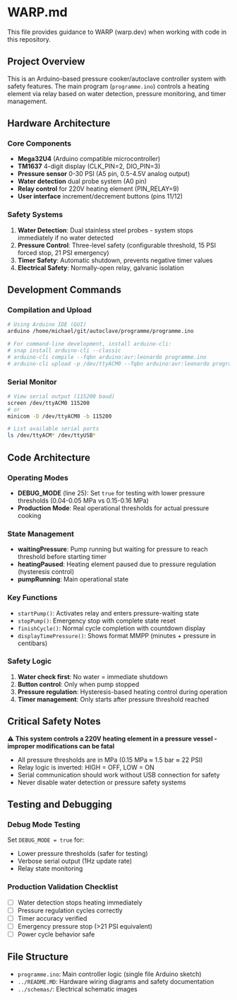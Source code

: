 # WARP.md

This file provides guidance to WARP (warp.dev) when working with code in this repository.

## Project Overview

This is an Arduino-based pressure cooker/autoclave controller system with safety features. The main program (`programme.ino`) controls a heating element via relay based on water detection, pressure monitoring, and timer management.

## Hardware Architecture

### Core Components
- **Mega32U4** (Arduino compatible microcontroller)
- **TM1637** 4-digit display (CLK_PIN=2, DIO_PIN=3)
- **Pressure sensor** 0-30 PSI (A5 pin, 0.5-4.5V analog output)
- **Water detection** dual probe system (A0 pin)
- **Relay control** for 220V heating element (PIN_RELAY=9)
- **User interface** increment/decrement buttons (pins 11/12)

### Safety Systems
1. **Water Detection**: Dual stainless steel probes - system stops immediately if no water detected
2. **Pressure Control**: Three-level safety (configurable threshold, 15 PSI forced stop, 21 PSI emergency)
3. **Timer Safety**: Automatic shutdown, prevents negative timer values
4. **Electrical Safety**: Normally-open relay, galvanic isolation

## Development Commands

### Compilation and Upload
```bash
# Using Arduino IDE (GUI)
arduino /home/michael/git/autoclave/programme/programme.ino

# For command-line development, install arduino-cli:
# snap install arduino-cli --classic
# arduino-cli compile --fqbn arduino:avr:leonardo programme.ino
# arduino-cli upload -p /dev/ttyACM0 --fqbn arduino:avr:leonardo programme.ino
```

### Serial Monitor
```bash
# View serial output (115200 baud)
screen /dev/ttyACM0 115200
# or
minicom -D /dev/ttyACM0 -b 115200

# List available serial ports
ls /dev/ttyACM* /dev/ttyUSB*
```

## Code Architecture

### Operating Modes
- **DEBUG_MODE** (line 25): Set `true` for testing with lower pressure thresholds (0.04-0.05 MPa vs 0.15-0.16 MPa)
- **Production Mode**: Real operational thresholds for actual pressure cooking

### State Management
- **waitingPressure**: Pump running but waiting for pressure to reach threshold before starting timer
- **heatingPaused**: Heating element paused due to pressure regulation (hysteresis control)
- **pumpRunning**: Main operational state

### Key Functions
- `startPump()`: Activates relay and enters pressure-waiting state
- `stopPump()`: Emergency stop with complete state reset
- `finishCycle()`: Normal cycle completion with countdown display
- `displayTimePressure()`: Shows format MMPP (minutes + pressure in centibars)

### Safety Logic
1. **Water check first**: No water = immediate shutdown
2. **Button control**: Only when pump stopped
3. **Pressure regulation**: Hysteresis-based heating control during operation
4. **Timer management**: Only starts after pressure threshold reached

## Critical Safety Notes

⚠️ **This system controls a 220V heating element in a pressure vessel - improper modifications can be fatal**

- All pressure thresholds are in MPa (0.15 MPa ≈ 1.5 bar ≈ 22 PSI)
- Relay logic is inverted: HIGH = OFF, LOW = ON
- Serial communication should work without USB connection for safety
- Never disable water detection or pressure safety systems

## Testing and Debugging

### Debug Mode Testing
Set `DEBUG_MODE = true` for:
- Lower pressure thresholds (safer for testing)
- Verbose serial output (1Hz update rate)
- Relay state monitoring

### Production Validation Checklist
- [ ] Water detection stops heating immediately
- [ ] Pressure regulation cycles correctly
- [ ] Timer accuracy verified
- [ ] Emergency pressure stop (>21 PSI equivalent)
- [ ] Power cycle behavior safe

## File Structure

- `programme.ino`: Main controller logic (single file Arduino sketch)
- `../README.MD`: Hardware wiring diagrams and safety documentation
- `../schemas/`: Electrical schematic images